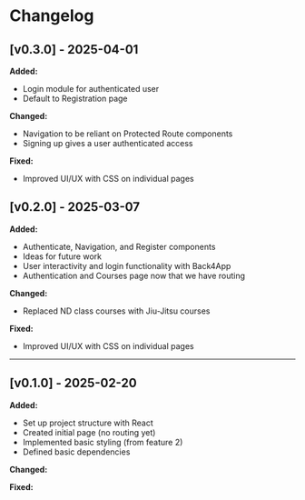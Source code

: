 # Changelog

## [v0.3.0] - 2025-04-01
**Added:**
  - Login module for authenticated user
  - Default to Registration page

**Changed:**
  - Navigation to be reliant on Protected Route components
  - Signing up gives a user authenticated access

**Fixed:**
  - Improved UI/UX with CSS on individual pages

## [v0.2.0] - 2025-03-07
**Added:**
- Authenticate, Navigation, and Register components
- Ideas for future work
- User interactivity and login functionality with Back4App
- Authentication and Courses page now that we have routing

**Changed:**
- Replaced ND class courses with Jiu-Jitsu courses

**Fixed:**
- Improved UI/UX with CSS on individual pages

---

## [v0.1.0] - 2025-02-20
**Added:**
- Set up project structure with React
- Created initial page (no routing yet)
- Implemented basic styling (from feature 2)
- Defined basic dependencies

**Changed:**

**Fixed:**
